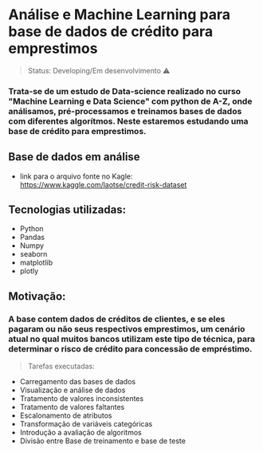 <h1>Análise e Machine Learning para base de dados de crédito para emprestimos</h1>

>Status: Developing/Em desenvolvimento ⚠️

### Trata-se de um estudo de Data-science realizado no curso "Machine Learning e Data Science" com python de A-Z, onde análisamos, pré-processamos e treinamos bases de dados com diferentes algorítmos. Neste estaremos estudando uma base de crédito para emprestimos.

## Base de dados em análise
+ link para o arquivo fonte no Kagle: https://www.kaggle.com/laotse/credit-risk-dataset

## Tecnologias utilizadas:
+ Python
+ Pandas
+ Numpy
+ seaborn
+ matplotlib
+ plotly

## Motivação:
### A base contem dados de créditos de clientes, e se eles pagaram ou não seus respectivos emprestimos, um cenário atual no qual muitos bancos utilizam este tipo de técnica, para determinar o risco de crédito para concessão de empréstimo.

>Tarefas executadas:
+ Carregamento das bases de dados
+ Visualização e análise de dados
+ Tratamento de valores inconsistentes
+ Tratamento de valores faltantes
+ Escalonamento de atributos
+ Transformação de variáveis categóricas
+ Introdução a avaliação de algoritmos
+ Divisão entre Base de treinamento e base de teste
